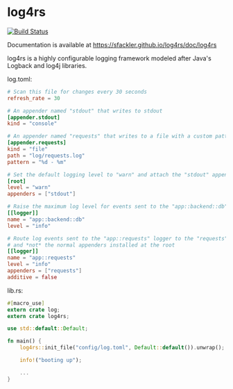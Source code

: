 # log4rs

[![Build Status](https://travis-ci.org/sfackler/log4rs.svg?branch=master)](https://travis-ci.org/sfackler/log4rs)

Documentation is available at https://sfackler.github.io/log4rs/doc/log4rs

log4rs is a highly configurable logging framework modeled after Java's
Logback and log4j libraries.

log.toml:
```toml
# Scan this file for changes every 30 seconds
refresh_rate = 30

# An appender named "stdout" that writes to stdout
[appender.stdout]
kind = "console"

# An appender named "requests" that writes to a file with a custom pattern
[appender.requests]
kind = "file"
path = "log/requests.log"
pattern = "%d - %m"

# Set the default logging level to "warn" and attach the "stdout" appender to the root
[root]
level = "warn"
appenders = ["stdout"]

# Raise the maximum log level for events sent to the "app::backend::db" logger to "info"
[[logger]]
name = "app::backend::db"
level = "info"

# Route log events sent to the "app::requests" logger to the "requests" appender,
# and *not* the normal appenders installed at the root
[[logger]]
name = "app::requests"
level = "info"
appenders = ["requests"]
additive = false
```

lib.rs:
```rust
#[macro_use]
extern crate log;
extern crate log4rs;

use std::default::Default;

fn main() {
    log4rs::init_file("config/log.toml", Default::default()).unwrap();

    info!("booting up");

    ...
}
```

